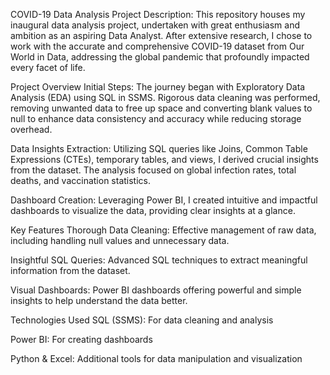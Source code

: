 COVID-19 Data Analysis Project
Description: This repository houses my inaugural data analysis project, undertaken with great enthusiasm and ambition as an aspiring Data Analyst. After extensive research, I chose to work with the accurate and comprehensive COVID-19 dataset from Our World in Data, addressing the global pandemic that profoundly impacted every facet of life.

Project Overview
Initial Steps: The journey began with Exploratory Data Analysis (EDA) using SQL in SSMS. Rigorous data cleaning was performed, removing unwanted data to free up space and converting blank values to null to enhance data consistency and accuracy while reducing storage overhead.

Data Insights Extraction: Utilizing SQL queries like Joins, Common Table Expressions (CTEs), temporary tables, and views, I derived crucial insights from the dataset. The analysis focused on global infection rates, total deaths, and vaccination statistics.

Dashboard Creation: Leveraging Power BI, I created intuitive and impactful dashboards to visualize the data, providing clear insights at a glance.

Key Features
Thorough Data Cleaning: Effective management of raw data, including handling null values and unnecessary data.

Insightful SQL Queries: Advanced SQL techniques to extract meaningful information from the dataset.

Visual Dashboards: Power BI dashboards offering powerful and simple insights to help understand the data better.

Technologies Used
SQL (SSMS): For data cleaning and analysis

Power BI: For creating dashboards

Python & Excel: Additional tools for data manipulation and visualization
